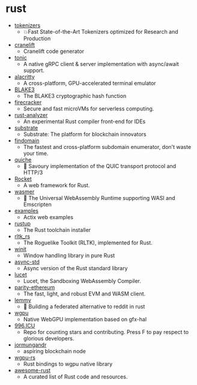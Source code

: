 # rust
- [tokenizers](https://github.com/huggingface/tokenizers)
  - 💥Fast State-of-the-Art Tokenizers optimized for Research and Production
- [cranelift](https://github.com/bytecodealliance/cranelift)
  - Cranelift code generator
- [tonic](https://github.com/hyperium/tonic)
  - A native gRPC client & server implementation with async/await support.
- [alacritty](https://github.com/alacritty/alacritty)
  - A cross-platform, GPU-accelerated terminal emulator
- [BLAKE3](https://github.com/BLAKE3-team/BLAKE3)
  - The BLAKE3 cryptographic hash function
- [firecracker](https://github.com/firecracker-microvm/firecracker)
  - Secure and fast microVMs for serverless computing.
- [rust-analyzer](https://github.com/rust-analyzer/rust-analyzer)
  - An experimental Rust compiler front-end for IDEs
- [substrate](https://github.com/paritytech/substrate)
  - Substrate: The platform for blockchain innovators
- [findomain](https://github.com/Edu4rdSHL/findomain)
  - The fastest and cross-platform subdomain enumerator, don't waste your time.
- [quiche](https://github.com/cloudflare/quiche)
  - 🥧 Savoury implementation of the QUIC transport protocol and HTTP/3
- [Rocket](https://github.com/SergioBenitez/Rocket)
  - A web framework for Rust.
- [wasmer](https://github.com/wasmerio/wasmer)
  - 🚀 The Universal WebAssembly Runtime supporting WASI and Emscripten
- [examples](https://github.com/actix/examples)
  - Actix web examples
- [rustup](https://github.com/rust-lang/rustup)
  - The Rust toolchain installer
- [rltk_rs](https://github.com/thebracket/rltk_rs)
  - The Roguelike Toolkit (RLTK), implemented for Rust.
- [winit](https://github.com/rust-windowing/winit)
  - Window handling library in pure Rust
- [async-std](https://github.com/async-rs/async-std)
  - Async version of the Rust standard library
- [lucet](https://github.com/bytecodealliance/lucet)
  - Lucet, the Sandboxing WebAssembly Compiler.
- [parity-ethereum](https://github.com/paritytech/parity-ethereum)
  - The fast, light, and robust EVM and WASM client.
- [lemmy](https://github.com/dessalines/lemmy)
  - 🐀 Building a federated alternative to reddit in rust
- [wgpu](https://github.com/gfx-rs/wgpu)
  - Native WebGPU implementation based on gfx-hal
- [996.ICU](https://github.com/996icu/996.ICU)
  - Repo for counting stars and contributing. Press F to pay respect to glorious developers.
- [jormungandr](https://github.com/input-output-hk/jormungandr)
  - aspiring blockchain node
- [wgpu-rs](https://github.com/gfx-rs/wgpu-rs)
  - Rust bindings to wgpu native library
- [awesome-rust](https://github.com/rust-unofficial/awesome-rust)
  - A curated list of Rust code and resources.
